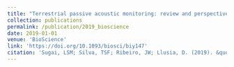 ```yaml
---
title: "Terrestrial passive acoustic monitoring: review and perspectives"
collection: publications
permalink: /publication/2019_bioscience
date: 2019-01-01
venue: 'BioScience'
link: 'https://doi.org/10.1093/biosci/biy147'
citation: 'Sugai, LSM; Silva, TSF; Ribeiro, JW; Llusia, D. (2019). &quot;Terrestrial passive acoustic monitoring: review and perspectives.&quot; <i>BioScience</i>. 69(1):15-25.'
---
```

